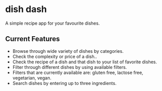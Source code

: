 # dish dash

A simple recipe app for your favourite dishes.

## Current Features

- Browse through wide variety of dishes by categories.
- Check the complexity or price of a dish..
- Check the recipe of a dish and that dish to your list of favorite dishes.
- Filter through different dishes by using available filters.
- Filters that are currently available are: gluten free, lactose free, vegetarian,  vegan.
- Search dishes by entering up to three ingredients.
